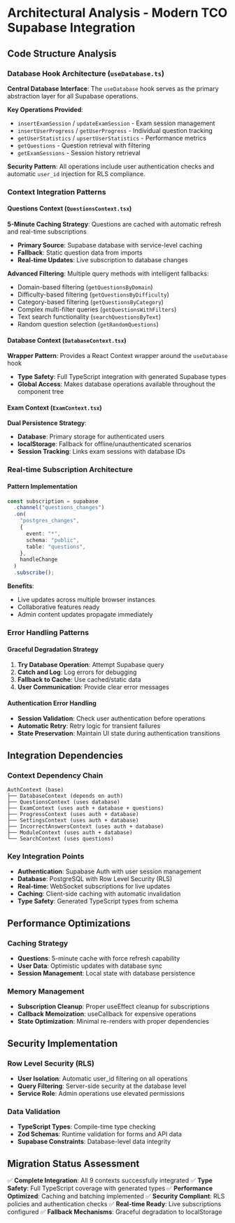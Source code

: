 # Architectural Analysis - Modern TCO Supabase Integration

## Code Structure Analysis

### Database Hook Architecture (`useDatabase.ts`)

**Central Database Interface**: The `useDatabase` hook serves as the primary abstraction layer for all Supabase operations.

**Key Operations Provided**:

- `insertExamSession` / `updateExamSession` - Exam session management
- `insertUserProgress` / `getUserProgress` - Individual question tracking
- `getUserStatistics` / `upsertUserStatistics` - Performance metrics
- `getQuestions` - Question retrieval with filtering
- `getExamSessions` - Session history retrieval

**Security Pattern**: All operations include user authentication checks and automatic `user_id` injection for RLS compliance.

### Context Integration Patterns

#### Questions Context (`QuestionsContext.tsx`)

**5-Minute Caching Strategy**: Questions are cached with automatic refresh and real-time subscriptions

- **Primary Source**: Supabase database with service-level caching
- **Fallback**: Static question data from imports
- **Real-time Updates**: Live subscription to database changes

**Advanced Filtering**: Multiple query methods with intelligent fallbacks:

- Domain-based filtering (`getQuestionsByDomain`)
- Difficulty-based filtering (`getQuestionsByDifficulty`)
- Category-based filtering (`getQuestionsByCategory`)
- Complex multi-filter queries (`getQuestionsWithFilters`)
- Text search functionality (`searchQuestionsByText`)
- Random question selection (`getRandomQuestions`)

#### Database Context (`DatabaseContext.tsx`)

**Wrapper Pattern**: Provides a React Context wrapper around the `useDatabase` hook

- **Type Safety**: Full TypeScript integration with generated Supabase types
- **Global Access**: Makes database operations available throughout the component tree

#### Exam Context (`ExamContext.tsx`)

**Dual Persistence Strategy**:

- **Database**: Primary storage for authenticated users
- **localStorage**: Fallback for offline/unauthenticated scenarios
- **Session Tracking**: Links exam sessions with database IDs

### Real-time Subscription Architecture

#### Pattern Implementation

```typescript
const subscription = supabase
  .channel("questions_changes")
  .on(
    "postgres_changes",
    {
      event: "*",
      schema: "public",
      table: "questions",
    },
    handleChange
  )
  .subscribe();
```

**Benefits**:

- Live updates across multiple browser instances
- Collaborative features ready
- Admin content updates propagate immediately

### Error Handling Patterns

#### Graceful Degradation Strategy

1. **Try Database Operation**: Attempt Supabase query
2. **Catch and Log**: Log errors for debugging
3. **Fallback to Cache**: Use cached/static data
4. **User Communication**: Provide clear error messages

#### Authentication Error Handling

- **Session Validation**: Check user authentication before operations
- **Automatic Retry**: Retry logic for transient failures
- **State Preservation**: Maintain UI state during authentication transitions

## Integration Dependencies

### Context Dependency Chain

```
AuthContext (base)
├── DatabaseContext (depends on auth)
├── QuestionsContext (uses database)
├── ExamContext (uses auth + database + questions)
├── ProgressContext (uses auth + database)
├── SettingsContext (uses auth + database)
├── IncorrectAnswersContext (uses auth + database)
├── ModuleContext (uses auth + database)
└── SearchContext (uses questions)
```

### Key Integration Points

- **Authentication**: Supabase Auth with user session management
- **Database**: PostgreSQL with Row Level Security (RLS)
- **Real-time**: WebSocket subscriptions for live updates
- **Caching**: Client-side caching with automatic invalidation
- **Type Safety**: Generated TypeScript types from schema

## Performance Optimizations

### Caching Strategy

- **Questions**: 5-minute cache with force refresh capability
- **User Data**: Optimistic updates with database sync
- **Session Management**: Local state with database persistence

### Memory Management

- **Subscription Cleanup**: Proper useEffect cleanup for subscriptions
- **Callback Memoization**: useCallback for expensive operations
- **State Optimization**: Minimal re-renders with proper dependencies

## Security Implementation

### Row Level Security (RLS)

- **User Isolation**: Automatic user_id filtering on all operations
- **Query Filtering**: Server-side security at the database level
- **Service Role**: Admin operations use elevated permissions

### Data Validation

- **TypeScript Types**: Compile-time type checking
- **Zod Schemas**: Runtime validation for forms and API data
- **Supabase Constraints**: Database-level data integrity

## Migration Status Assessment

✅ **Complete Integration**: All 9 contexts successfully integrated
✅ **Type Safety**: Full TypeScript coverage with generated types
✅ **Performance Optimized**: Caching and batching implemented
✅ **Security Compliant**: RLS policies and authentication checks
✅ **Real-time Ready**: Live subscriptions configured
✅ **Fallback Mechanisms**: Graceful degradation to localStorage
